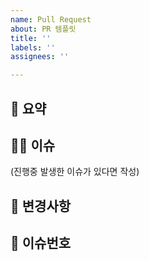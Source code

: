 ```yaml
---
name: Pull Request
about: PR 템플릿
title: ''
labels: ''
assignees: ''

---
```


## 📝 요약

## 💁‍♂️ 이슈

(진행중 발생한 이슈가 있다면 작성)

## 🔀 변경사항

## 🔗 이슈번호
